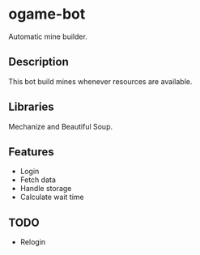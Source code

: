 # ogame-bot
Automatic mine builder.

## Description
This bot build mines whenever resources are available.

## Libraries
Mechanize and Beautiful Soup.

## Features
- Login
- Fetch data
- Handle storage
- Calculate wait time

## TODO
- Relogin
